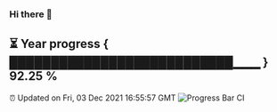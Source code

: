 ### Hi there 👋
⏳ Year progress { ███████████████████████████▁▁▁ } 92.25 %
---
⏰ Updated on Fri, 03 Dec 2021 16:55:57 GMT
![Progress Bar CI](https://github.com/liununu/liununu/workflows/Progress%20Bar%20CI/badge.svg)
